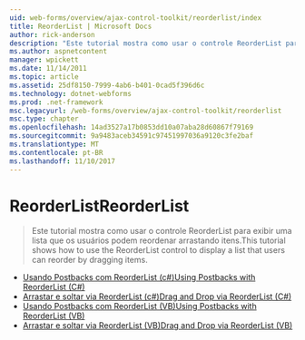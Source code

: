 ```yaml
---
uid: web-forms/overview/ajax-control-toolkit/reorderlist/index
title: ReorderList | Microsoft Docs
author: rick-anderson
description: "Este tutorial mostra como usar o controle ReorderList para exibir uma lista que os usuários podem reordenar arrastando itens."
ms.author: aspnetcontent
manager: wpickett
ms.date: 11/14/2011
ms.topic: article
ms.assetid: 25df8150-7999-4ab6-b401-0cad5f396d6c
ms.technology: dotnet-webforms
ms.prod: .net-framework
msc.legacyurl: /web-forms/overview/ajax-control-toolkit/reorderlist
msc.type: chapter
ms.openlocfilehash: 14ad3527a17b0853dd10a07aba28d60867f79169
ms.sourcegitcommit: 9a9483aceb34591c97451997036a9120c3fe2baf
ms.translationtype: MT
ms.contentlocale: pt-BR
ms.lasthandoff: 11/10/2017
---
```

<a name="reorderlist"></a><span data-ttu-id="c2d65-103">ReorderList</span><span class="sxs-lookup"><span data-stu-id="c2d65-103">ReorderList</span></span>
====================
> <span data-ttu-id="c2d65-104">Este tutorial mostra como usar o controle ReorderList para exibir uma lista que os usuários podem reordenar arrastando itens.</span><span class="sxs-lookup"><span data-stu-id="c2d65-104">This tutorial shows how to use the ReorderList control to display a list that users can reorder by dragging items.</span></span>


- [<span data-ttu-id="c2d65-105">Usando Postbacks com ReorderList (c#)</span><span class="sxs-lookup"><span data-stu-id="c2d65-105">Using Postbacks with ReorderList (C#)</span></span>](using-postbacks-with-reorderlist-cs.md)
- [<span data-ttu-id="c2d65-106">Arrastar e soltar via ReorderList (c#)</span><span class="sxs-lookup"><span data-stu-id="c2d65-106">Drag and Drop via ReorderList (C#)</span></span>](drag-and-drop-via-reorderlist-cs.md)
- [<span data-ttu-id="c2d65-107">Usando Postbacks com ReorderList (VB)</span><span class="sxs-lookup"><span data-stu-id="c2d65-107">Using Postbacks with ReorderList (VB)</span></span>](using-postbacks-with-reorderlist-vb.md)
- [<span data-ttu-id="c2d65-108">Arrastar e soltar via ReorderList (VB)</span><span class="sxs-lookup"><span data-stu-id="c2d65-108">Drag and Drop via ReorderList (VB)</span></span>](drag-and-drop-via-reorderlist-vb.md)
